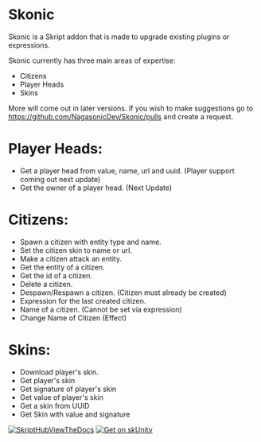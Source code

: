 # Skonic
Skonic is a Skript addon that is made to upgrade existing plugins or expressions.

Skonic currently has three main areas of expertise:
- Citizens
- Player Heads
- Skins

More will come out in later versions. If you wish to make suggestions go to https://github.com/NagasonicDev/Skonic/pulls and create a request.

# Player Heads:
- Get a player head from value, name, url and uuid. (Player support coming out next update)
- Get the owner of a player head. (Next Update)

# Citizens:
- Spawn a citizen with entity type and name.
- Set the citizen skin to name or url.
- Make a citizen attack an entity.
- Get the entity of a citizen.
- Get the id of a citizen.
- Delete a citizen.
- Despawn/Respawn a citizen. (Citizen must already be created)
- Expression for the last created citizen.
- Name of a citizen. (Cannot be set via expression)
- Change Name of Citizen (Effect)

# Skins:
- Download player's skin.
- Get player's skin
- Get signature of player's skin
- Get value of player's skin
- Get a skin from UUID
- Get Skin with value and signature

[![SkriptHubViewTheDocs](http://skripthub.net/static/addon/ViewTheDocsButton.png)](http://skripthub.net/docs/?addon=Skonic)
[![Get on skUnity](https://docs.skunity.com/skunity/library/Docs/Assets/assets/images/buttons/v2/get-the-syntax-white.png)](https://docs.skunity.com/syntax/search/addon:Skonic)
